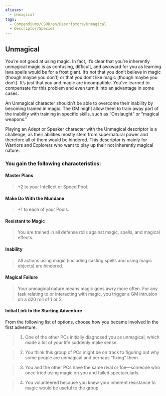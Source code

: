 ```yaml
---
aliases:
  - Unmagical
tags:
  - Compendiums/CSRD/en/Descriptors/Unmagical
  - Descriptor/Species
---
```

  
## Unmagical    
You’re not good at using magic. In fact, it’s clear that you’re inherently unmagical magic is as confusing, difficult, and awkward for you as learning lava spells would be for a frost giant. It’s not that you don’t believe in magic (though maybe you don’t) or that you don’t like magic (though maybe you don’t). It’s just that you and magic are incompatible. You’ve learned to compensate for this problem and even turn it into an advantage in some cases.  
An Unmagical character shouldn’t be able to overcome their inability by becoming trained in magic. The GM might allow them to train away part of the inability with training in specific skills, such as “Onslaught” or “magical weapons.”  
  
Playing an Adept or Speaker character with the Unmagical descriptor is a challenge, as their abilities mostly stem from supernatural power and therefore all of them would be hindered. This descriptor is mainly for Warriors and Explorers who want to play up their not inherently magical nature.  
  
### You gain the following characteristics:  
#### Master Plans   
>+2 to your Intellect or Speed Pool.  
#### Make Do With the Mundane   
>+1 to each of your Pools.  
#### Resistant to Magic   
>You are trained in all defense rolls against magic, spells, and magical effects.  
#### Inability   
>All actions using magic (including casting spells and using magic objects) are hindered.  
#### Magical Failure  
>Your unmagical nature means magic goes awry more often. For any task relating to or interacting with magic, you trigger a GM intrusion on a d20 roll of 1 or 2.  
#### Initial Link to the Starting Adventure   
From the following list of options, choose how you became involved in the first adventure.  
>1. One of the other PCs initially diagnosed you as unmagical, which made a lot of your life suddenly make sense.  
>2. You think this group of PCs might be on track to figuring out why some people are unmagical and perhaps “fixing” them.  
>3. You and the other PCs have the same rival or foe—someone who once tried using magic on you and failed spectacularly.  
>4. You volunteered because you knew your inherent resistance to magic would be useful to the group.  
  
  

